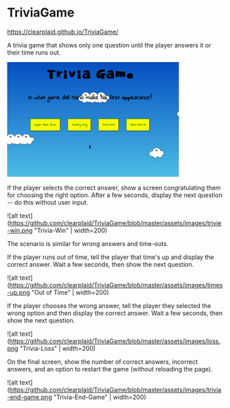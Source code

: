 # TriviaGame 

https://clearplaid.github.io/TriviaGame/

A trivia game that shows only one question until the player answers it or their time runs out.

<img src="https://github.com/clearplaid/TriviaGame/blob/master/assets/images/trivia-game.png" alt="Trivia-Game" width="400">

If the player selects the correct answer, show a screen congratulating them for choosing the right option. After a few seconds, display the next question -- do this without user input.

![alt text](https://github.com/clearplaid/TriviaGame/blob/master/assets/images/trivie-win.png "Trivia-Win" | width=200)

The scenario is similar for wrong answers and time-outs.

If the player runs out of time, tell the player that time's up and display the correct answer. Wait a few seconds, then show the next question.

![alt text](https://github.com/clearplaid/TriviaGame/blob/master/assets/images/times-up.png "Out of Time" | width=200)

If the player chooses the wrong answer, tell the player they selected the wrong option and then display the correct answer. Wait a few seconds, then show the next question.

![alt text](https://github.com/clearplaid/TriviaGame/blob/master/assets/images/loss.png "Trivia-Loss" | width=200)

On the final screen, show the number of correct answers, incorrect answers, and an option to restart the game (without reloading the page).

![alt text](https://github.com/clearplaid/TriviaGame/blob/master/assets/images/trivia-end-game.png "Trivia-End-Game" | width=200)
